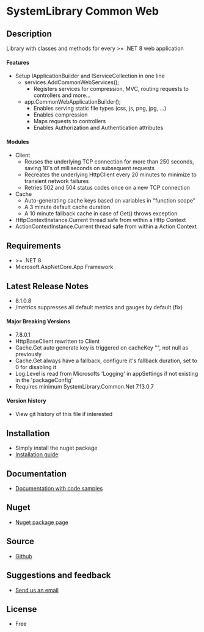 # SystemLibrary Common Web

## Description
Library with classes and methods for every &gt;= .NET 8 web application

#### Features
* Setup IApplicationBuilder and IServiceCollection in one line
  * services.AddCommonWebServices();
    * Registers services for compression, MVC, routing requests to controllers and more...
  * app.CommonWebApplicationBuilder();
    * Enables serving static file types (css, js, png, jpg, ...)
    * Enables compression
    * Maps requests to controllers
    * Enables Authorization and Authentication attributes

#### Modules
* Client
  * Reuses the underlying TCP connection for more than 250 seconds, saving 10's of milliseconds on subsequent requests
  * Recreates the underlying HttpClient every 20 minutes to minimize to transient network failures
  * Retries 502 and 504 status codes once on a new TCP connection
* Cache
  * Auto-generating cache keys based on variables in "function scope"
  * A 3 minute default cache duration
  * A 10 minute fallback cache in case of Get() throws exception
* HttpContextInstance.Current thread safe from within a Http Context
* ActionContextInstance.Current thread safe from within a Action Context

## Requirements
- &gt;= .NET 8
- Microsoft.AspNetCore.App Framework

## Latest Release Notes
- 8.1.0.8
- /metrics suppresses all default metrics and gauges by default (fix)

#### Major Breaking Versions
- 7.8.0.1
- HttpBaseClient rewritten to Client
- Cache.Get auto generate key is triggered on cacheKey "", not null as previously
- Cache.Get always have a fallback, configure it's fallback duration, set to 0 for disabling it
- Log.Level is read from Microsofts 'Logging' in appSettings if not existing in the 'packageConfig'
- Requires minimum SystemLibrary.Common.Net 7.13.0.7
 
#### Version history
- View git history of this file if interested

## Installation
- Simply install the nuget package
- [Installation guide](https://systemlibrary.github.io/systemlibrary-common-web/Install.html)

## Documentation
- [Documentation with code samples](https://systemlibrary.github.io/systemlibrary-common-web/)

## Nuget
- [Nuget package page](https://www.nuget.org/packages/SystemLibrary.Common.Web/)

## Source
- [Github](https://github.com/systemlibrary/systemlibrary-common-web)

## Suggestions and feedback
- [Send us an email](mailto:support@systemlibrary.com)

## License
- Free
